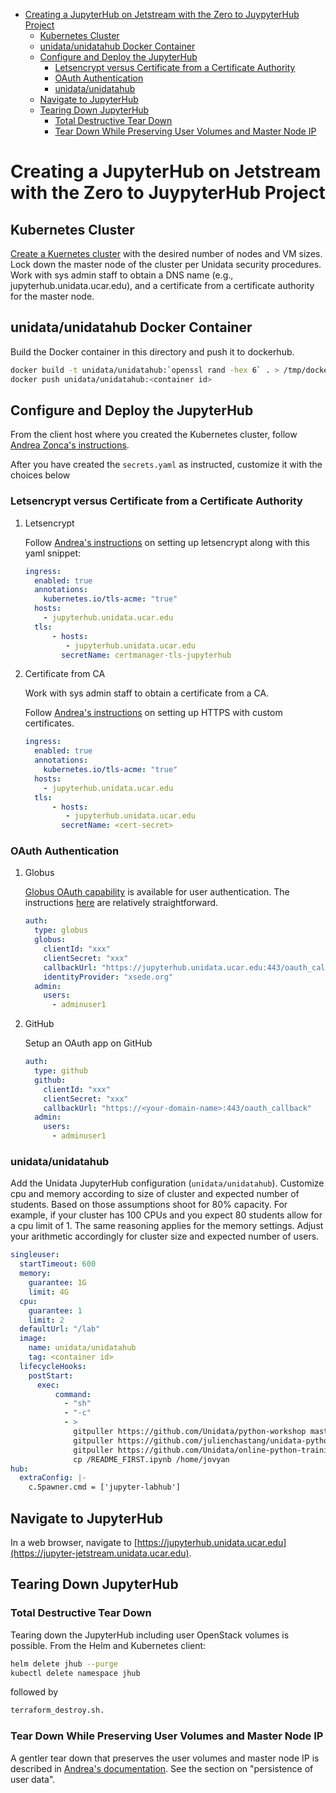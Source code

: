 - [Creating  a JupyterHub on Jetstream with the Zero to JuypyterHub Project](#h:D73CBC56)
  - [Kubernetes Cluster](#h:65F9358E)
  - [unidata/unidatahub Docker Container](#h:CD007D2A)
  - [Configure and Deploy the JupyterHub](#h:E5CA5D99)
    - [Letsencrypt versus Certificate from a Certificate Authority](#h:294A4A20)
    - [OAuth Authentication](#h:8A3C5434)
    - [unidata/unidatahub](#h:214D1D4C)
  - [Navigate to JupyterHub](#h:209E2FBC)
  - [Tearing Down JupyterHub](#h:1E027567)
    - [Total Destructive Tear Down](#h:A69ADD92)
    - [Tear Down While Preserving User Volumes and Master Node IP](#h:5F2AA05F)



<a id="h:D73CBC56"></a>

# Creating  a JupyterHub on Jetstream with the Zero to JuypyterHub Project


<a id="h:65F9358E"></a>

## Kubernetes Cluster

[Create a Kuernetes cluster](../../openstack/readme.md) with the desired number of nodes and VM sizes. Lock down the master node of the cluster per Unidata security procedures. Work with sys admin staff to obtain a DNS name (e.g., jupyterhub.unidata.ucar.edu), and a certificate from a certificate authority for the master node.


<a id="h:CD007D2A"></a>

## unidata/unidatahub Docker Container

Build the Docker container in this directory and push it to dockerhub.

```sh
docker build -t unidata/unidatahub:`openssl rand -hex 6` . > /tmp/docker.out 2>&1 &
docker push unidata/unidatahub:<container id>
```


<a id="h:E5CA5D99"></a>

## Configure and Deploy the JupyterHub

From the client host where you created the Kubernetes cluster, follow [Andrea Zonca's instructions](https://zonca.github.io/2018/09/kubernetes-jetstream-kubespray-jupyterhub.html).

After you have created the `secrets.yaml` as instructed, customize it with the choices below


<a id="h:294A4A20"></a>

### Letsencrypt versus Certificate from a Certificate Authority

1.  Letsencrypt

    Follow [Andrea's instructions](https://zonca.github.io/2018/09/kubernetes-jetstream-kubespray-jupyterhub.html) on setting up letsencrypt along with this yaml snippet:
    
    ```yaml
    ingress:
      enabled: true
      annotations:
        kubernetes.io/tls-acme: "true"
      hosts:
        - jupyterhub.unidata.ucar.edu
      tls:
          - hosts:
             - jupyterhub.unidata.ucar.edu
            secretName: certmanager-tls-jupyterhub
    ```

2.  Certificate from CA

    Work with sys admin staff to obtain a certificate from a CA.
    
    Follow [Andrea's instructions](https://zonca.github.io/2018/09/kubernetes-jetstream-kubespray-jupyterhub.html) on setting up HTTPS with custom certificates.
    
    ```yaml
    ingress:
      enabled: true
      annotations:
        kubernetes.io/tls-acme: "true"
      hosts:
        - jupyterhub.unidata.ucar.edu
      tls:
          - hosts:
             - jupyterhub.unidata.ucar.edu
            secretName: <cert-secret>
    ```


<a id="h:8A3C5434"></a>

### OAuth Authentication

1.  Globus

    [Globus OAuth capability](https://developers.globus.org/) is available for user authentication. The instructions [here](https://github.com/jupyterhub/oauthenticator#globus-setup) are relatively straightforward.
    
    ```yaml
    auth:
      type: globus
      globus:
        clientId: "xxx"
        clientSecret: "xxx"
        callbackUrl: "https://jupyterhub.unidata.ucar.edu:443/oauth_callback"
        identityProvider: "xsede.org"
      admin:
        users:
          - adminuser1
    ```

2.  GitHub

    Setup an OAuth app on GitHub
    
    ```yaml
    auth:
      type: github
      github:
        clientId: "xxx"
        clientSecret: "xxx"
        callbackUrl: "https://<your-domain-name>:443/oauth_callback"
      admin:
        users:
          - adminuser1
    ```


<a id="h:214D1D4C"></a>

### unidata/unidatahub

Add the Unidata JupyterHub configuration (`unidata/unidatahub`). Customize cpu and memory according to size of cluster and expected number of students. Based on those assumptions shoot for 80% capacity. For example, if your cluster has 100 CPUs and you expect 80 students allow for a cpu limit of 1. The same reasoning applies for the memory settings. Adjust your arithmetic accordingly for cluster size and expected number of users.

```yaml
singleuser:
  startTimeout: 600
  memory:
    guarantee: 1G
    limit: 4G
  cpu:
    guarantee: 1
    limit: 2
  defaultUrl: "/lab"
  image:
    name: unidata/unidatahub
    tag: <container id>
  lifecycleHooks:
    postStart:
      exec:
          command:
            - "sh"
            - "-c"
            - >
              gitpuller https://github.com/Unidata/python-workshop master python-workshop;
              gitpuller https://github.com/julienchastang/unidata-python-gallery-mirror master notebook-gallery;
              gitpuller https://github.com/Unidata/online-python-training master online-python-training;
              cp /README_FIRST.ipynb /home/jovyan
hub:
  extraConfig: |-
    c.Spawner.cmd = ['jupyter-labhub']
```


<a id="h:209E2FBC"></a>

## Navigate to JupyterHub

In a web browser, navigate to [https://jupyterhub.unidata.ucar.edu](https://jupyter-jetstream.unidata.ucar.edu).


<a id="h:1E027567"></a>

## Tearing Down JupyterHub


<a id="h:A69ADD92"></a>

### Total Destructive Tear Down

Tearing down the JupyterHub including user OpenStack volumes is possible. From the Helm and Kubernetes client:

```sh
helm delete jhub --purge
kubectl delete namespace jhub
```

followed by

```sh
terraform_destroy.sh.
```


<a id="h:5F2AA05F"></a>

### Tear Down While Preserving User Volumes and Master Node IP

A gentler tear down that preserves the user volumes and master node IP is described in [Andrea's documentation](https://zonca.github.io/2018/09/kubernetes-jetstream-kubespray-jupyterhub.html). See the section on "persistence of user data".
